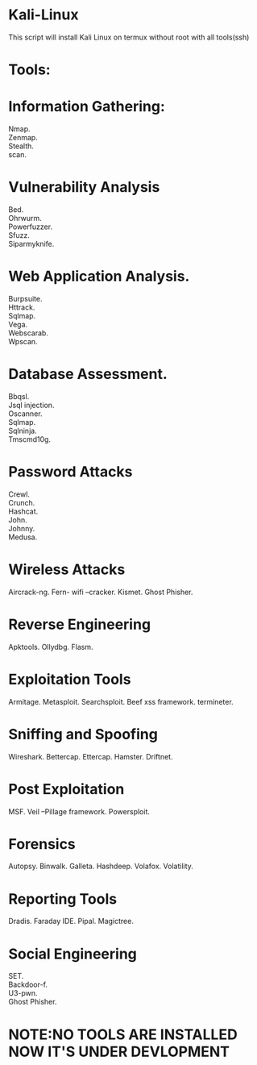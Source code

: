 # Kali-Linux
This script will install Kali Linux on termux without root with all tools(ssh) 
# Tools:
# Information Gathering:

Nmap.     
Zenmap.     
Stealth.    
scan.    

# Vulnerability Analysis

Bed.    
Ohrwurm.     
Powerfuzzer.    
Sfuzz.       
Siparmyknife.      

# Web Application Analysis.

Burpsuite.    
Httrack.    
Sqlmap.    
Vega.    
Webscarab.    
Wpscan.    

# Database Assessment.    

Bbqsl.     
Jsql injection.    
Oscanner.     
Sqlmap.    
Sqlninja.    
Tmscmd10g.     

# Password Attacks

Crewl.    
Crunch.    
Hashcat.    
John.    
Johnny.    
Medusa.    

# Wireless Attacks

Aircrack-ng.
Fern- wifi –cracker.
Kismet.
Ghost Phisher.

# Reverse Engineering

Apktools.
Ollydbg.
Flasm.

# Exploitation Tools

Armitage.
Metasploit.
Searchsploit.
Beef xss framework.
termineter.

# Sniffing and Spoofing

Wireshark.
Bettercap.
Ettercap.
Hamster.
Driftnet.

# Post Exploitation

MSF.
Veil –Pillage framework.
Powersploit.

# Forensics

Autopsy.
Binwalk.
Galleta.
Hashdeep.
Volafox.
Volatility.

# Reporting Tools

Dradis. 
Faraday IDE. 
Pipal. 
Magictree. 

# Social Engineering

SET.      
Backdoor-f.  
U3-pwn.  
Ghost Phisher.  
# NOTE:NO TOOLS ARE INSTALLED NOW IT'S UNDER DEVLOPMENT
